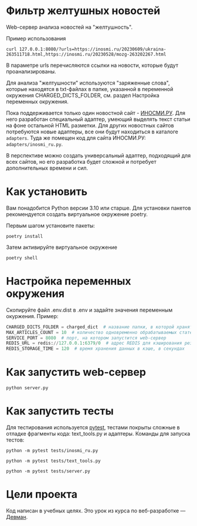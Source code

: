# Фильтр желтушных новостей

Web-сервер анализа новостей на "желтушность".

Пример использования
```commandline
curl 127.0.0.1:8080/?urls=https://inosmi.ru/20230609/ukraina-263511718.html,https://inosmi.ru/20230528/mozg-263202267.html
```

В параметре urls перечисляются ссылки на новости, которые будут проанализированы.

Для анализа "желтушности" используются "заряженные слова", которые находятся в txt-файлах в папке, указанной в переменной окружения CHARGED_DICTS_FOLDER, см. раздел Настройка переменных окружения.

Пока поддерживается только один новостной сайт - [ИНОСМИ.РУ](https://inosmi.ru/). Для него разработан специальный адаптер, умеющий выделять текст статьи на фоне остальной HTML разметки. Для других новостных сайтов потребуются новые адаптеры, все они будут находиться в каталоге `adapters`. Туда же помещен код для сайта ИНОСМИ.РУ: `adapters/inosmi_ru.py`.

В перспективе можно создать универсальный адаптер, подходящий для всех сайтов, но его разработка будет сложной и потребует дополнительных времени и сил.

# Как установить

Вам понадобится Python версии 3.10 или старше. Для установки пакетов рекомендуется создать виртуальное окружение poetry.

Первым шагом установите пакеты:

```commandline
poetry install
```

Затем активируйте виртуальное окружение
```commandline
poetry shell
```

# Настройка переменных окружения

Скопируйте файл .env.dist в .env и задайте значения переменным окуржения. Пример:
```python
CHARGED_DICTS_FOLDER = charged_dict  # название папки, в которой хранятся словари 'заряженных слов'
MAX_ARTICLES_COUNT = 10  # количество одновременно обрабатываемых статей для защиты от DOS-атак
SERVICE_PORT = 8080  # порт, на котором запустится web-сервер
REDIS_URL = redis://127.0.0.1:6379/0  # адрес REDIS для кэширования результатов запросов
REDIS_STORAGE_TIME = 120  # время хранения данных в кэше, в секундах
```

# Как запустить web-сервер

```commandline
python server.py
```

# Как запустить тесты

Для тестирования используется [pytest](https://docs.pytest.org/en/latest/), тестами покрыты сложные в отладке фрагменты кода: text_tools.py и адаптеры. Команды для запуска тестов:

```commandline
python -m pytest tests/inosmi_ru.py
```

```commandline
python -m pytest tests/text_tools.py
```

```commandline
python -m pytest tests/server.py
```

# Цели проекта

Код написан в учебных целях. Это урок из курса по веб-разработке — [Девман](https://dvmn.org).
